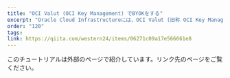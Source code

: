 ```yaml
---
title: "OCI Valut (OCI Key Management) でBYOKをする"
excerpt: "Oracle Cloud Infrastructureには、OCI Valut (旧称 OCI Key Management) という暗号化マスター鍵を仮想化したHSMで管理する機能があり、ユーザーが管理する暗号鍵でブロック・ボリュームやオブジェクト・ストレージなどのデータを暗号化をできるようになっています。OCI Vaultを使って、ユーザーが作成した鍵をクラウドに持ち込むBYOK(Bring Your Own Key)を試してみましょう。"
order: "120"
tags:
link: https://qiita.com/western24/items/06271c09a17e566661e8
---
```

このチュートリアルは外部のページで紹介しています。リンク先のページをご覧ください。

